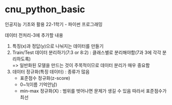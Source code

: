 # cnu_python_basic
인공지능 기초와 활용 22-1학기 - 파이썬 프로그래밍



데이터 전처리-3에 추가할 내용
1. 특징(x)과 정답(y)으로 나눠지는 데이터를 만들기
2. Train/Test 데이터 분리하기(7:3 or 8:2) : 클래스별로 분리해야함(7과 3에 각각 분리하도록) <br>
 => 일반화된 모델을 만드는 것이 주목적이므로 데이터 분리가 매우 중요함 
3. 데이터 정규화(특징 데이터) : 종류가 많음 
    - 표준점수 정규화(z-score)
    - 0~1(이름 기억안남)
    - min-max 정규화(X) : 범위를 벗어나면 문제가 생길 수 있음 따라서 표준점수가 최선
